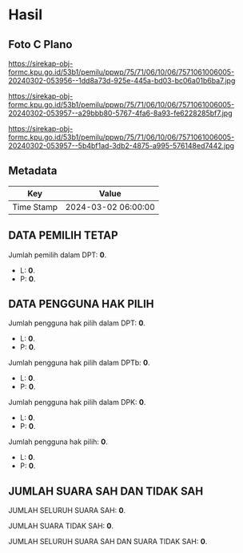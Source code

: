 # Hasil

## Foto C Plano

https://sirekap-obj-formc.kpu.go.id/53b1/pemilu/ppwp/75/71/06/10/06/7571061006005-20240302-053956--1dd8a73d-925e-445a-bd03-bc06a01b6ba7.jpg

https://sirekap-obj-formc.kpu.go.id/53b1/pemilu/ppwp/75/71/06/10/06/7571061006005-20240302-053957--a29bbb80-5767-4fa6-8a93-fe6228285bf7.jpg

https://sirekap-obj-formc.kpu.go.id/53b1/pemilu/ppwp/75/71/06/10/06/7571061006005-20240302-053957--5b4bf1ad-3db2-4875-a995-576148ed7442.jpg


## Metadata

| Key        | Value               |
| ---------- | ------------------- |
| Time Stamp | 2024-03-02 06:00:00 |


## DATA PEMILIH TETAP

Jumlah pemilih dalam DPT: **0**.
 * L: **0**.
 * P: **0**.

## DATA PENGGUNA HAK PILIH

Jumlah pengguna hak pilih dalam DPT: **0**.
 * L: **0**.
 * P: **0**.

Jumlah pengguna hak pilih dalam DPTb: **0**.
 * L: **0**.
 * P: **0**.

Jumlah pengguna hak pilih dalam DPK: **0**.
 * L: **0**.
 * P: **0**.

Jumlah pengguna hak pilih: **0**.
 * L: **0**.
 * P: **0**.

## JUMLAH SUARA SAH DAN TIDAK SAH

JUMLAH SELURUH SUARA SAH: **0**.

JUMLAH SUARA TIDAK SAH: **0**.

JUMLAH SELURUH SUARA SAH DAN SUARA TIDAK SAH: **0**.


